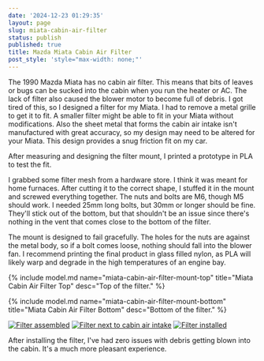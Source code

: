 ```yaml
---
date: '2024-12-23 01:29:35'
layout: page
slug: miata-cabin-air-filter
status: publish
published: true
title: Mazda Miata Cabin Air Filter
post_style: 'style="max-width: none;"'
---
```


The 1990 Mazda Miata has no cabin air filter. This means that bits of leaves or bugs can be sucked into the cabin when you run the heater or AC. The lack of filter also caused the blower motor to become full of debris. I got tired of this, so I designed a filter for my Miata. I had to remove a metal grille to get it to fit. A smaller filter might be able to fit in your Miata without modifications. Also the sheet metal that forms the cabin air intake isn't manufactured with great accuracy, so my design may need to be altered for your Miata. This design provides a snug friction fit on my car.

After measuring and designing the filter mount, I printed a prototype in PLA to test the fit.

I grabbed some filter mesh from a hardware store. I think it was meant for home furnaces. After cutting it to the correct shape, I stuffed it in the mount and screwed everything together. The nuts and bolts are M6, though M5 should work. I needed 25mm long bolts, but 30mm or longer should be fine. They'll stick out of the bottom, but that shouldn't be an issue since there's nothing in the vent that comes close to the bottom of the filter.

The mount is designed to fail gracefully. The holes for the nuts are against the metal body, so if a bolt comes loose, nothing should fall into the blower fan. I recommend printing the final product in glass filled nylon, as PLA will likely warp and degrade in the high temperatures of an engine bay.

{% include model.md name="miata-cabin-air-filter-mount-top" title="Miata Cabin Air Filter Top" desc="Top of the filter." %}

{% include model.md name="miata-cabin-air-filter-mount-bottom" title="Miata Cabin Air Filter Bottom" desc="Bottom of the filter." %}


[![Filter assembled](/photos/miata/thumbs/IMG_5194.jpg)](/photos/miata/IMG_5194.jpg)
[![Filter next to cabin air intake](/photos/miata/thumbs/IMG_5196.jpg)](/photos/miata/IMG_5196.jpg)
[![Filter installed](/photos/miata/thumbs/IMG_5197.jpg)](/photos/miata/IMG_5197.jpg)

After installing the filter, I've had zero issues with debris getting blown into the cabin. It's a much more pleasant experience.

